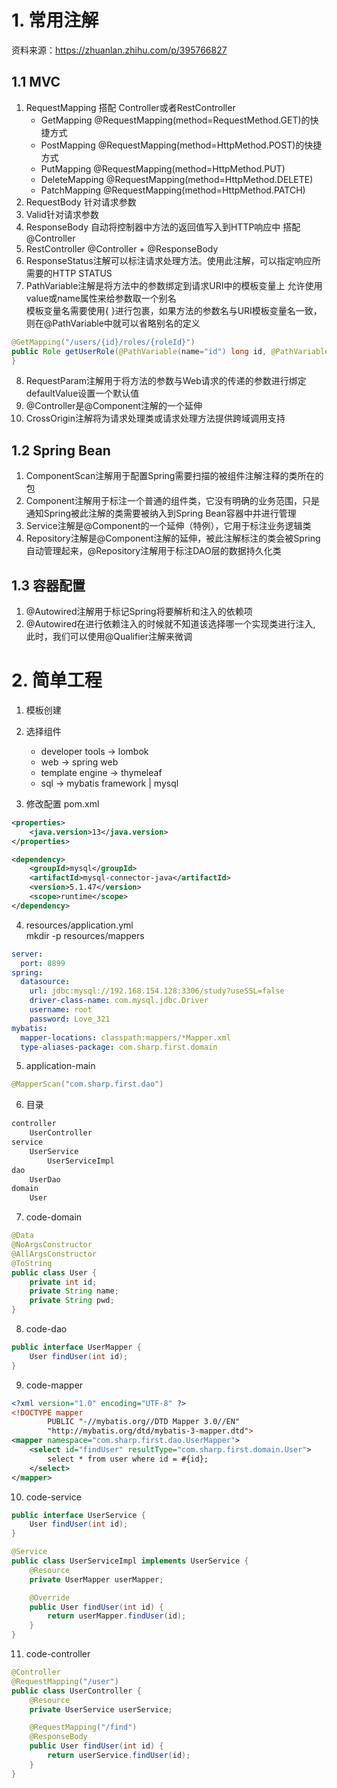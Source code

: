 # 1. 常用注解
资料来源：https://zhuanlan.zhihu.com/p/395766827  
## 1.1 MVC
1. RequestMapping 搭配 Controller或者RestController
    - GetMapping  @RequestMapping(method=RequestMethod.GET)的快捷方式
    - PostMapping @RequestMapping(method=HttpMethod.POST)的快捷方式
    - PutMapping  @RequestMapping(method=HttpMethod.PUT)
    - DeleteMapping @RequestMapping(method=HttpMethod.DELETE)
    - PatchMapping @RequestMapping(method=HttpMethod.PATCH)
2. RequestBody 针对请求参数
3. Valid针对请求参数
4. ResponseBody 自动将控制器中方法的返回值写入到HTTP响应中 搭配 @Controller
5. RestController @Controller + @ResponseBody
6. ResponseStatus注解可以标注请求处理方法。使用此注解，可以指定响应所需要的HTTP STATUS
7. PathVariable注解是将方法中的参数绑定到请求URI中的模板变量上 允许使用value或name属性来给参数取一个别名  
模板变量名需要使用{ }进行包裹，如果方法的参数名与URI模板变量名一致，则在@PathVariable中就可以省略别名的定义  
```java
@GetMapping("/users/{id}/roles/{roleId}")
public Role getUserRole(@PathVariable(name="id") long id, @PathVariable(value="roleId") long roleId) {
}
```
8. RequestParam注解用于将方法的参数与Web请求的传递的参数进行绑定 defaultValue设置一个默认值
9. @Controller是@Component注解的一个延伸
10. CrossOrigin注解将为请求处理类或请求处理方法提供跨域调用支持

## 1.2 Spring Bean
1. ComponentScan注解用于配置Spring需要扫描的被组件注解注释的类所在的包
2. Component注解用于标注一个普通的组件类，它没有明确的业务范围，只是通知Spring被此注解的类需要被纳入到Spring Bean容器中并进行管理
3. Service注解是@Component的一个延伸（特例），它用于标注业务逻辑类
4. Repository注解是@Component注解的延伸，被此注解标注的类会被Spring自动管理起来，@Repository注解用于标注DAO层的数据持久化类

## 1.3 容器配置
1. @Autowired注解用于标记Spring将要解析和注入的依赖项
2. @Autowired在进行依赖注入的时候就不知道该选择哪一个实现类进行注入, 此时，我们可以使用@Qualifier注解来微调



# 2. 简单工程
1. 模板创建
2. 选择组件
    - developer tools -> lombok
    - web -> spring web
    - template engine -> thymeleaf
    - sql -> mybatis framework | mysql

3. 修改配置 pom.xml
```xml
<properties>
    <java.version>13</java.version>
</properties>

<dependency>
    <groupId>mysql</groupId>
    <artifactId>mysql-connector-java</artifactId>
    <version>5.1.47</version>
    <scope>runtime</scope>
</dependency>

```
4. resources/application.yml  
mkdir -p resources/mappers
```yml
server:
  port: 8899
spring:
  datasource:
    url: jdbc:mysql://192.168.154.128:3306/study?useSSL=false
    driver-class-name: com.mysql.jdbc.Driver
    username: root
    password: Love_321
mybatis:
  mapper-locations: classpath:mappers/*Mapper.xml
  type-aliases-package: com.sharp.first.domain
```

5. application-main
```java
@MapperScan("com.sharp.first.dao")
```

6. 目录
```txt
controller
    UserController
service
    UserService
        UserServiceImpl
dao
    UserDao
domain
    User
```

7. code-domain
```java
@Data
@NoArgsConstructor
@AllArgsConstructor
@ToString
public class User {
    private int id;
    private String name;
    private String pwd;
}

```

8. code-dao
```java
public interface UserMapper {
    User findUser(int id);
}
```

9. code-mapper
```xml
<?xml version="1.0" encoding="UTF-8" ?>
<!DOCTYPE mapper
        PUBLIC "-//mybatis.org//DTD Mapper 3.0//EN"
        "http://mybatis.org/dtd/mybatis-3-mapper.dtd">
<mapper namespace="com.sharp.first.dao.UserMapper">
    <select id="findUser" resultType="com.sharp.first.domain.User">
        select * from user where id = #{id};
    </select>
</mapper>
```

10. code-service
```java
public interface UserService {
    User findUser(int id);
}

@Service
public class UserServiceImpl implements UserService {
    @Resource
    private UserMapper userMapper;

    @Override
    public User findUser(int id) {
        return userMapper.findUser(id);
    }
}
```

11. code-controller
```java
@Controller
@RequestMapping("/user")
public class UserController {
    @Resource
    private UserService userService;

    @RequestMapping("/find")
    @ResponseBody
    public User findUser(int id) {
        return userService.findUser(id);
    }
}
```



